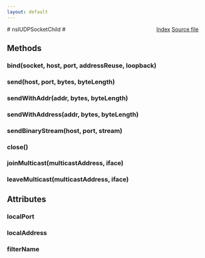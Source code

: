```yaml
---
layout: default
---
```

<div class='links' style='float:right'><a href="../index.html">Index</a>
<a href="http://dxr.mozilla.org/mozilla-central/source/dom/network/interfaces/nsIUDPSocketChild.idl">Source file</a>
</div>
# nsIUDPSocketChild #

## Methods ##

### bind(socket, host, port, addressReuse, loopback) ###

### send(host, port, bytes, byteLength) ###

### sendWithAddr(addr, bytes, byteLength) ###

### sendWithAddress(addr, bytes, byteLength) ###

### sendBinaryStream(host, port, stream) ###

### close() ###

### joinMulticast(multicastAddress, iface) ###

### leaveMulticast(multicastAddress, iface) ###

## Attributes ##

### localPort ###

### localAddress ###

### filterName ###

